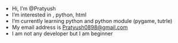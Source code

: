 - Hi, I’m @Pratyush
- I’m interested in </html> , python, html
- I’m currently learning python and python module (pygame, tutrle) 
- My email address is Pratyush0898@gmail.com
- I am not any developer but I am beginner
